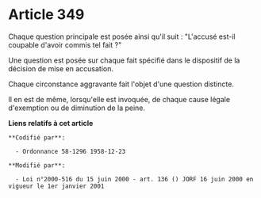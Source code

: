 # Article 349

Chaque question principale est posée ainsi qu'il suit : "L'accusé est-il coupable d'avoir commis tel fait ?"

Une question est posée sur chaque fait spécifié dans le dispositif de la décision de mise en accusation.

Chaque circonstance aggravante fait l'objet d'une question distincte.

Il en est de même, lorsqu'elle est invoquée, de chaque cause légale d'exemption ou de diminution de la peine.

**Liens relatifs à cet article**

	**Codifié par**:

	  - Ordonnance 58-1296 1958-12-23

	**Modifié par**:

	  - Loi n°2000-516 du 15 juin 2000 - art. 136 () JORF 16 juin 2000 en vigueur le 1er janvier 2001
